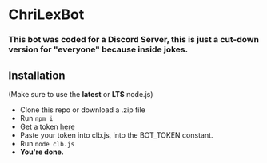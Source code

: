# ChriLexBot

### This bot was coded for a Discord Server, this is just a cut-down version for "everyone" because inside jokes.

## Installation

(Make sure to use the **latest** or **LTS** node.js)
* Clone this repo or download a .zip file
* Run `npm i`
* Get a token [here](https://discordapp.com/developers/applications/me)
* Paste your token into clb.js, into the BOT_TOKEN constant.
* Run `node clb.js`
* **You're done.**